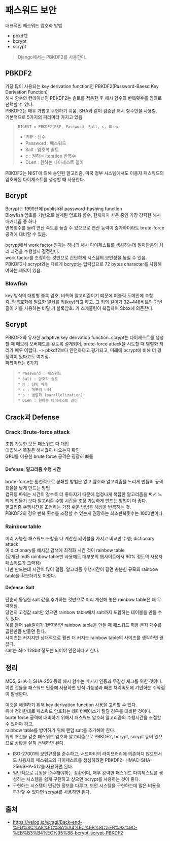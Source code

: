 # 패스워드 보안  
대표적인 패스워드 암호화 방법  
* pbkdf2  
* bcrypt  
* scrypt  

> Django에서는 PBKDF2를 사용한다.  


## PBKDF2  
가장 많이 사용되는 key derivation function인 PBKDF2(Password-Baesd Key Derivation Function)  
해시 함수의 컨테이너인 PBKDF2는 솔트를 적용한 후 해시 함수의 반복횟수를 임의로 선택할 수 있다.  
PBKDF2는 매우 가볍고 구현하기 쉬움. SHA와 같이 검증된 해시 함수만을 사용함.  
기본적으로 5가지의 파라미터 가지고 있음.  

> ```DIGEST = PBKDF2(PRF, Password, Salt, c, DLen)```  
> * PRF : 난수  
> * Password : 패스워드  
> * Salt : 암호학 솔트  
> * c : 원하는 iteration 반복수  
> * DLen : 원하는 다이제스트 길이  

PBKDF2는 NIST에 의해 승인된 알고리즘, 미국 정부 시스템에서도 이용자 패스워드의 암호화된 다이제스트를 생성할 때 사용한다.  

## Bcrypt  
Bcrypt는 1999년에 publish된 password-hashing function  
Blowfish 암호를 기반으로 설계된 암호화 함수, 현재까지 사용 중인 가장 강력한 해시 매커니즘 중 하나  
반복횟수를 늘려 연산 속도를 늦츨 수 있으므로 연산 능력이 증가하더라도 brute-force 공격에 대비할 수 있음.  

bcrypt에서 work factor 인자는 하나의 해시 다이제스트를 생성하는데 얼마만큼의 처리 과정을 수행할지 결정한다.  
work factor를 조정하는 것만으로 간단하게 시스템의 보안성을 높일 수 있음.  
PBKDF2나 scrypt와는 다르게 bcrypt는 입력값으로 72 bytes character를 사용해야하는 제약이 있음.  

### Blowfish  
key 방식의 대칭형 블록 암호, 비특허 알고리즘이기 떄문에 퍼블릭 도메인에 속함  
즉, 암복호화에 필요한 열쇠를 키(key)라고 하고, 그 키의 길이가 32~448비트인 가변 길이 키를 사용하는 비밀 키 블록암호. 키 스케줄링이 복잡하여 Sbox에 의존한다.  

## Scrypt  
PBKDF2와 유사한 adaptive key derivation function. 
scrypt는 다이제스트를 생성할 때 메모리 오버헤드를 갖도록 설계되어, brute-force attack을 시도할 때 병렬화 처리가 매우 어렵다. -> pbkdf2보다 안전하다고 평가되고, 미래에 bcrypt에 비해 더 경쟁력이 있다고도 여겨짐.  
파라미터는 6가지  
> ```DIGEST = scrypt(Password, Salt, N, r, p, DLen)  
> * Password : 패스워드  
> * Salt : 암호학 솔트  
> * N : CPU 비용  
> * r : 메모리 비용  
> * p : 병렬화 (parallelization)  
> * DLen : 원하는 다이제스트 길이  

## Crack과 Defense  
### Crack: Brute-force attack  
조합 가능한 모든 패스워드 다 대입  
대입해서 똑같은 해시값이 나오는지 확인  
GPU를 이용한 brute force 공격은 굉장히 빠름  

#### Defense: 알고리즘 수행 시간  
brute-force는 원천적으로 봉쇄할 방법은 없고 암호화 알고리즘을 느리게 만들어 공격 효율을 낮게 만드는 방법  
컴퓨팅 파워는 시간이 갈수록 더 좋아지기 때문에 엄청나게 복잡한 알고리즘을 써서 느리게 만들기 보다 알고리즘 수행 시간을 조정 가능하게 만드는 방법이 더 좋다.  
알고리즘 수행시간을 조정하는 가장 쉬운 방법은 해싱을 반복하는 것.  
PBKDF2의 경우 반복 횟수를 조정할 수 있는게 권장하는 최소반복횟수는 1000번이다.  

### Rainbow table  
미리 가능한 패스워드 조합을 다 계산한 테이블을 가지고 비교만 수행; dictionary attack  
이 dictionary를 해시값 검색에 최적화 시킨 것이 rainbow table  
(공개된 md5 rainbow table만 사용해도 대부분의 웹사이트에서 90% 정도의 사용자 패스워드가 크랙됨)  
다만 만드는데 시간이 많이 걸림. 알고리즘 수행시간이 길면 충분한 규모의 rainbow table을 확보하기도 어렵다.  

#### Defense: Salt  
단순히 동일한 salt 값을 추가하는 것만으로 미리 계산해 놓은 rainbow table은 꽤 무력해짐.  
당연히 고정값 salt만 있으면 rainbow table에서 salt까지 포함하는 테이블을 만들 수도 있다.  
예를 들어 salt길이가 1글자라면 rainbow table을 만들 때 패스워드 허용 문자 개수를 곱한만큼 만들면 된다.  
사이즈는 커지지만 상대적으로 훨씬 더 커지는 rainbow table의 사이즈를 생각하면 괜찮다.  
salt는 최소 128bit 정도는 되어야 안전하다고 한다.  


## 정리  
MD5, SHA-1, SHA-256 등의 해시 함수는 메시지 인증과 무결성 체크를 위한 것이다.  
이런 것들을 패스워드 인증에 사용하면 인식 가능성과 빠른 처리속도에 기인하는 취약점이 발생한다.  

이것을 해결하기 위해 key derivation function 사용을 고려할 수 있다.  
위에 정리한대로 패스워드 암호화는 데이터베이스가 털릴 경우를 대비한 것이다.  
burte force 공격에 대비하기 위해서 패스워드 암호화 알고리즘의 수행시간을 조절할 수 있어야 하고,  
rainbow table를 방어하기 위해 랜덤 salt를 추가해야 한다.  
위의 조건을 갖춘 패스워드 암호화 알고리즘으로 PBKDF2, bcrypt, scrypt 등이 있으므로 상황을 살펴 선택하면 된다.  

* ISO-27001의 보안규정을 준수하고, 서드파티의 라이브러리에 의존하지 않으면서도 사용자의 패스워드의 다이제스트를 생성하려면 PBKDF2- HMAC-SHA-256/SHA-512를 사용하면 된다.  
* 일반적으로 규정을 준수해야하는 상황이며, 매우 강력한 패스워드 다이제스트를 생성하는 시스템을 쉽게 구현하고 싶으면 bcrypt를 사용하는 것이 좋다.  
* 구현하는 시스템이 민감한 정보를 다루고, 보안 시스템을 구현하는데 많은 비용을 투자할 수 있다면 scrypt를 사용하면 된다.  


## 출처  
* https://velog.io/@ragi/Back-end-%ED%8C%A8%EC%8A%A4%EC%9B%8C%EB%93%9C-%EB%B3%B4%EC%95%88-bcrypt-scrypt-PBKDF2  

